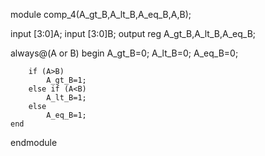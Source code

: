 module comp_4(A_gt_B,A_lt_B,A_eq_B,A,B);

input [3:0]A;
input [3:0]B;
output reg A_gt_B,A_lt_B,A_eq_B;

always@(A or B) begin
  A_gt_B=0;
  A_lt_B=0;
  A_eq_B=0;
     
        if (A>B)
            A_gt_B=1;
        else if (A<B)
            A_lt_B=1;
        else 
            A_eq_B=1;
    end       

endmodule

